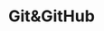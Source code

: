 ---
title: Git&GitHub
name: Git&GitHub
isSub: true
layout: category
parent: StudyLog
icon: <img width="64" height="64" src="https://img.icons8.com/?size=100&id=467&format=png&color=fff2cc" alt="git_github"/>
color: "#EEDEE4"
---